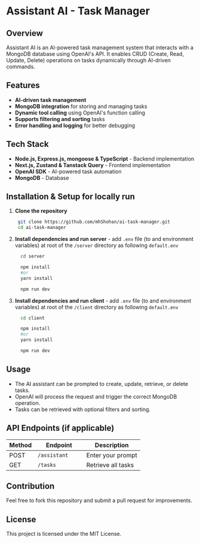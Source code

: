 # Assistant AI - Task Manager

## Overview

Assistant AI is an AI-powered task management system that interacts with a MongoDB database using OpenAI's API. It enables CRUD (Create, Read, Update, Delete) operations on tasks dynamically through AI-driven commands.

## Features

- **AI-driven task management**
- **MongoDB integration** for storing and managing tasks
- **Dynamic tool calling** using OpenAI's function calling
- **Supports filtering and sorting** tasks
- **Error handling and logging** for better debugging

## Tech Stack

- **Node.js, Express.js, mongoose & TypeScript** - Backend implementation
- **Next.js, Zustand & Tanstack Query** - Frontend implementation
- **OpenAI SDK** - AI-powered task automation
- **MongoDB** - Database

## Installation & Setup for locally run

1. **Clone the repository**

   ```sh
    git clone https://github.com/mhShohan/ai-task-manager.git
    cd ai-task-manager
   ```

2. **Install dependencies and run server** - add `.env` file (to and environment variables) at root of the `/server` directory as following `default.env`

   ```sh
     cd server

     npm install
     #or
     yarn install

     npm run dev
   ```

3. **Install dependencies and run client** - add `.env` file (to and environment variables) at root of the `/client` directory as following `default.env`

   ```sh
     cd client

     npm install
     #or
     yarn install

     npm run dev
   ```

## Usage

- The AI assistant can be prompted to create, update, retrieve, or delete tasks.
- OpenAI will process the request and trigger the correct MongoDB operation.
- Tasks can be retrieved with optional filters and sorting.

## API Endpoints (if applicable)

| Method | Endpoint         | Description        |
| ------ | ---------------- | ------------------ |
| POST   | `/assistant`     | Enter your prompt  |
| GET    | `/tasks        ` | Retrieve all tasks |

## Contribution

Feel free to fork this repository and submit a pull request for improvements.

## License

This project is licensed under the MIT License.
